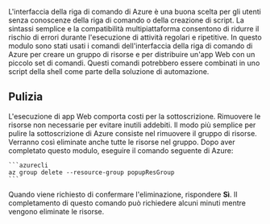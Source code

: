 L'interfaccia della riga di comando di Azure è una buona scelta per gli utenti senza conoscenze della riga di comando o della creazione di script. La sintassi semplice e la compatibilità multipiattaforma consentono di ridurre il rischio di errori durante l'esecuzione di attività regolari e ripetitive. In questo modulo sono stati usati i comandi dell'interfaccia della riga di comando di Azure per creare un gruppo di risorse e per distribuire un'app Web con un piccolo set di comandi. Questi comandi potrebbero essere combinati in uno script della shell come parte della soluzione di automazione. 

## <a name="cleanup"></a>Pulizia
L'esecuzione di app Web comporta costi per la sottoscrizione. Rimuovere le risorse non necessarie per evitare inutili addebiti. Il modo più semplice per pulire la sottoscrizione di Azure consiste nel rimuovere il gruppo di risorse. Verranno così eliminate anche tutte le risorse nel gruppo. Dopo aver completato questo modulo, eseguire il comando seguente di Azure:

    ```azurecli
    az group delete --resource-group popupResGroup
    ```

Quando viene richiesto di confermare l'eliminazione, rispondere **Sì**. Il completamento di questo comando può richiedere alcuni minuti mentre vengono eliminate le risorse. 